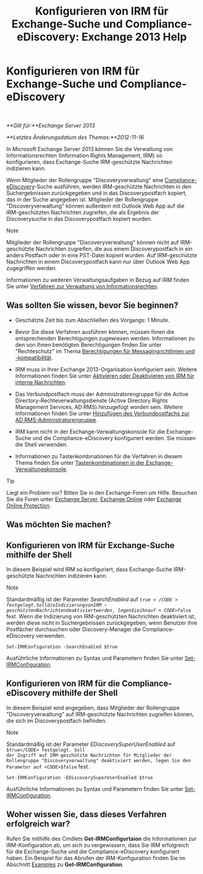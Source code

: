 ﻿---
title: 'Konfigurieren von IRM für Exchange-Suche und Compliance-eDiscovery: Exchange 2013 Help'
TOCTitle: Konfigurieren von IRM für Exchange-Suche und Compliance-eDiscovery
ms:assetid: d96790e9-93ad-4a56-b90f-2dbfa2f2073c
ms:mtpsurl: https://technet.microsoft.com/de-de/library/Gg588319(v=EXCHG.150)
ms:contentKeyID: 50476869
ms.date: 05/22/2018
mtps_version: v=EXCHG.150
ms.translationtype: MT
---

# Konfigurieren von IRM für Exchange-Suche und Compliance-eDiscovery

 

_**Gilt für:**Exchange Server 2013_

_**Letztes Änderungsdatum des Themas:**2012-11-16_

In Microsoft Exchange Server 2013 können Sie die Verwaltung von Informationsrechten (Information Rights Management, IRM) so konfigurieren, dass Exchange-Suche IRM-geschützte Nachrichten indizieren kann.

Wenn Mitglieder der Rollengruppe "Discoveryverwaltung" eine [Compliance-eDiscovery](in-place-ediscovery-exchange-2013-help.md)-Suche ausführen, werden IRM-geschützte Nachrichten in den Suchergebnissen zurückgegeben und in das Discoverypostfach kopiert, das in der Suche angegeben ist. Mitglieder der Rollengruppe "Discoveryverwaltung" können außerdem mit Outlook Web App auf die IRM-geschützten Nachrichten zugreifen, die als Ergebnis der Discoverysuche in das Discoverypostfach kopiert wurden.


> [!NOTE]
> Mitglieder der Rollengruppe "Discoveryverwaltung" können nicht auf IRM-geschützte Nachrichten zugreifen, die aus einem Discoverypostfach in ein anders Postfach oder in eine PST-Datei kopiert wurden. Auf IRM-geschützte Nachrichten in einem Discoverypostfach kann nur über Outlook Web App zugegriffen werden.



Informationen zu weiteren Verwaltungsaufgaben in Bezug auf IRM finden Sie unter [Verfahren zur Verwaltung von Informationsrechten](information-rights-management-procedures-exchange-2013-help.md).

## Was sollten Sie wissen, bevor Sie beginnen?

  - Geschätzte Zeit bis zum Abschließen des Vorgangs: 1 Minute.

  - Bevor Sie diese Verfahren ausführen können, müssen Ihnen die entsprechenden Berechtigungen zugewiesen werden. Informationen zu den von Ihnen benötigten Berechtigungen finden Sie unter "Rechteschutz" im Thema [Berechtigungen für Messagingrichtlinien und -kompatibilität](messaging-policy-and-compliance-permissions-exchange-2013-help.md).

  - IRM muss in Ihrer Exchange 2013-Organisation konfiguriert sein. Weitere Informationen finden Sie unter [Aktivieren oder Deaktivieren von IRM für interne Nachrichten](enable-or-disable-irm-for-internal-messages-exchange-2013-help.md).

  - Das Verbundpostfach muss der Administratorengruppe für die Active Directory-Rechteverwaltungsdienste (Active Directory Rights Management Services, AD RMS) hinzugefügt worden sein. Weitere Informationen finden Sie unter [Hinzufügen des Verbundpostfachs zur AD RMS-Administratorengruppe](add-the-federation-mailbox-to-the-ad-rms-super-users-group-exchange-2013-help.md).

  - IRM kann nicht in der Exchange-Verwaltungskonsole für die Exchange-Suche und die Compliance-eDiscovery konfiguriert werden. Sie müssen die Shell verwenden.

  - Informationen zu Tastenkombinationen für die Verfahren in diesem Thema finden Sie unter [Tastenkombinationen in der Exchange-Verwaltungskonsole](keyboard-shortcuts-in-the-exchange-admin-center-exchange-online-protection-help.md).


> [!TIP]
> Liegt ein Problem vor? Bitten Sie in den Exchange-Foren um Hilfe. Besuchen Sie die Foren unter <A href="https://go.microsoft.com/fwlink/p/?linkid=60612">Exchange Server</A>, <A href="https://go.microsoft.com/fwlink/p/?linkid=267542">Exchange Online</A> oder <A href="https://go.microsoft.com/fwlink/p/?linkid=285351">Exchange Online Protection</A>.



## Was möchten Sie machen?

## Konfigurieren von IRM für Exchange-Suche mithilfe der Shell

In diesem Beispiel wird IRM so konfiguriert, dass Exchange-Suche IRM-geschützte Nachrichten indizieren kann.


> [!NOTE]
> Standardmäßig ist der Parameter <EM>SearchEnabled</EM> auf <CODE>$true</CODE> festgelegt. Soll die Indizierung von IRM-geschützten Nachrichten deaktiviert werden, legen Sie ihn auf <CODE>$false</CODE> fest. Wenn die Indizierung von IRM-geschützten Nachrichten deaktiviert ist, werden diese nicht in Suchergebnissen zurückgegeben, wenn Benutzer ihre Postfächer durchsuchen oder Discovery-Manager die Compliance-eDiscovery verwenden.



    Set-IRMConfiguration -SearchEnabled $true

Ausführliche Informationen zu Syntax und Parametern finden Sie unter [Set-IRMConfiguration](https://technet.microsoft.com/de-de/library/dd979792\(v=exchg.150\)).

## Konfigurieren von IRM für die Compliance-eDiscovery mithilfe der Shell

In diesem Beispiel wird angegeben, dass Mitglieder der Rollengruppe "Discoveryverwaltung" auf IRM-geschützte Nachrichten zugreifen können, die sich im Discoverypostfach befinden.


> [!NOTE]
> Standardmäßig ist der Parameter <EM>EDiscoverySuperUserEnabled</EM> auf <CODE>$true</CODE> festgelegt. Soll der Zugriff auf IRM-geschützte Nachrichten für Mitglieder der Rollengruppe "Discoveryverwaltung" deaktiviert werden, legen Sie den Parameter auf <CODE>$false</CODE> fest.



    Set-IRMConfiguration -EDiscoverySuperUserEnabled $true

Ausführliche Informationen zu Syntax und Parametern finden Sie unter [Set-IRMConfiguration](https://technet.microsoft.com/de-de/library/dd979792\(v=exchg.150\)).

## Woher wissen Sie, dass dieses Verfahren erfolgreich war?

Rufen Sie mithilfe des Cmdlets **Get-IRMConfigurtaion** die Informationen zur IRM-Konfiguration ab, um sich zu vergewissern, dass Sie IRM erfolgreich für die Exchange-Suche und die Compliance-eDiscovery konfiguriert haben. Ein Beispiel für das Abrufen der IRM-Konfiguration finden Sie im Abschnitt [Examples](https://technet.microsoft.com/de-de/e1821219-fe18-4642-a9c2-58eb0aadd61a\(exchg.150\)#examples) zu **Get-IRMConfiguration**.

